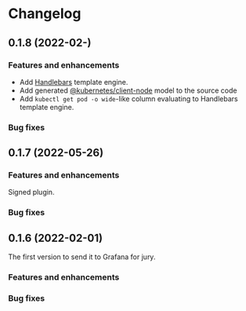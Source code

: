# Changelog

<!-- 0.1.8 START -->

## 0.1.8 (2022-02-)

### Features and enhancements

* Add [Handlebars](https://github.com/handlebars-lang/handlebars.js) template engine.
* Add generated [@kubernetes/client-node](https://www.npmjs.com/package/@kubernetes/client-node) model to the source code
* Add `kubectl get pod -o wide`-like column evaluating to Handlebars template engine.

### Bug fixes

<!-- 0.1.8 END -->

<!-- 0.1.7 START -->

## 0.1.7 (2022-05-26)

### Features and enhancements

Signed plugin.

### Bug fixes

<!-- 0.1.6 START -->

## 0.1.6 (2022-02-01)

The first version to send it to Grafana for jury.

### Features and enhancements

### Bug fixes

<!-- 0.1.6 END -->
